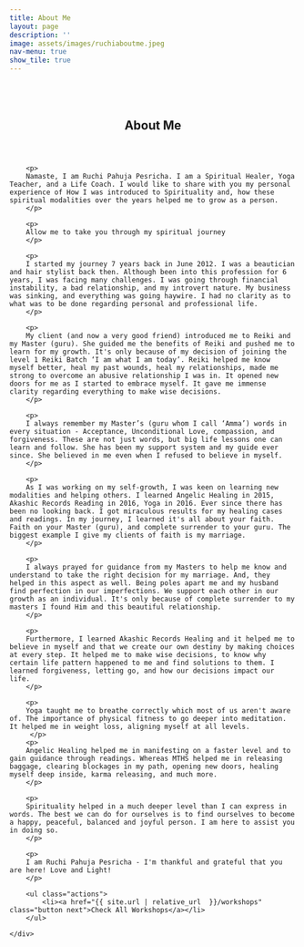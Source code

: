 ```yaml
---
title: About Me
layout: page
description: ''
image: assets/images/ruchiaboutme.jpeg
nav-menu: true
show_tile: true
---
```


<!-- Main -->
<div id="main">

<!-- One -->
<section id="one">
	<div class="inner">
		<header class="major">
			<h2><br/><br/>About Me</h2>
		</header>

		<p>
		Namaste, I am Ruchi Pahuja Pesricha. I am a Spiritual Healer, Yoga Teacher, and a Life Coach. I would like to share with you my personal experience of How I was introduced to Spirituality and, how these spiritual modalities over the years helped me to grow as a person.
		</p>

		<p>
		Allow me to take you through my spiritual journey
		</p>

		<p>
		I started my journey 7 years back in June 2012. I was a beautician and hair stylist back then. Although been into this profession for 6 years, I was facing many challenges. I was going through financial instability, a bad relationship, and my introvert nature. My business was sinking, and everything was going haywire. I had no clarity as to what was to be done regarding personal and professional life.
		</p>

		<p>
		My client (and now a very good friend) introduced me to Reiki and my Master (guru). She guided me the benefits of Reiki and pushed me to learn for my growth. It's only because of my decision of joining the level 1 Reiki Batch ‘I am what I am today’. Reiki helped me know myself better, heal my past wounds, heal my relationships, made me strong to overcome an abusive relationship I was in. It opened new doors for me as I started to embrace myself. It gave me immense clarity regarding everything to make wise decisions.
		</p>

		<p>
		I always remember my Master’s (guru whom I call ‘Amma’) words in every situation - Acceptance, Unconditional Love, compassion, and forgiveness. These are not just words, but big life lessons one can learn and follow. She has been my support system and my guide ever since. She believed in me even when I refused to believe in myself.
		</p>

		<p>
		As I was working on my self-growth, I was keen on learning new modalities and helping others. I learned Angelic Healing in 2015, Akashic Records Reading in 2016, Yoga in 2016. Ever since there has been no looking back. I got miraculous results for my healing cases and readings. In my journey, I learned it's all about your faith. Faith on your Master (guru), and complete surrender to your guru. The biggest example I give my clients of faith is my marriage.
		</p>

		<p>
		I always prayed for guidance from my Masters to help me know and understand to take the right decision for my marriage. And, they helped in this aspect as well. Being poles apart me and my husband find perfection in our imperfections. We support each other in our growth as an individual. It's only because of complete surrender to my masters I found Him and this beautiful relationship.
		</p>

		<p>
		Furthermore, I learned Akashic Records Healing and it helped me to believe in myself and that we create our own destiny by making choices at every step. It helped me to make wise decisions, to know why certain life pattern happened to me and find solutions to them. I learned forgiveness, letting go, and how our decisions impact our life.
		</p>

		<p>
		Yoga taught me to breathe correctly which most of us aren't aware of. The importance of physical fitness to go deeper into meditation. It helped me in weight loss, aligning myself at all levels.		
		 </p>
		<p>
		Angelic Healing helped me in manifesting on a faster level and to gain guidance through readings. Whereas MTHS helped me in releasing baggage, clearing blockages in my path, opening new doors, healing myself deep inside, karma releasing, and much more.
		</p>

		<p>
		Spirituality helped in a much deeper level than I can express in words. The best we can do for ourselves is to find ourselves to become a happy, peaceful, balanced and joyful person. I am here to assist you in doing so.
		</p>

		<p>
		I am Ruchi Pahuja Pesricha - I'm thankful and grateful that you are here! Love and Light!
		</p>

		<ul class="actions">
			<li><a href="{{ site.url | relative_url  }}/workshops" class="button next">Check All Workshops</a></li>
		</ul>

	</div>
</section>

</div>
